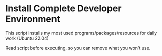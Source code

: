 # Install Complete Developer Environment

This script installs my most used programs/packages/resources for daily work (Ubuntu 22.04)

Read script before executing, so you can remove what you won't 
use.
